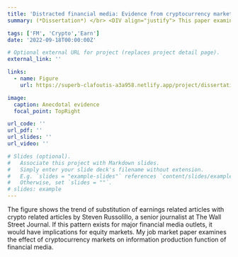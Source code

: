 ```yaml
---
title: 'Distracted financial media: Evidence from cryptocurrency market'
summary: (*Dissertation*) </br> <DIV align="justify"> This paper examines how and to what extent financial media is affected by the events in cryptocurrency markets. Using extreme cryptocurrency returns as a proxy for cryptocurrency events, I document that the media prefers to write articles about cryptocurrencies over earnings announcements. This can be attributable to higher news demand for cryptocurrencies than earnings announcements. However, this preference towards cryptocurrencies is temporary as there is an increase in a firm’s media coverage within three weeks of the cryptocurrency event. I also investigate the timing and content of the earnings news articles. I find that media takes longer time to publish earnings announcement news articles on the days of cryptocurrency events. Further, the articles are shorter and rely more on the hard information. This can be explained by the media being distracted by the cryptocurrency markets. Last, I report adverse consequences of media’s attention towards cryptocurrency events in the capital markets. Overall, my results shed light on how cryptocurrency markets have spillover effects on financial media’s information production function in the equity markets.   </DIV>

tags: ['FM', 'Crypto','Earn']
date: '2022-09-18T00:00:00Z'

# Optional external URL for project (replaces project detail page).
external_link: ''

links:
  - name: Figure
    url: https://superb-clafoutis-a3a958.netlify.app/project/dissertation/

image: 
  caption: Anecdotal evidence
  focal_point: TopRight

url_code: ''
url_pdf: ''
url_slides: ''
url_video: ''

# Slides (optional).
#   Associate this project with Markdown slides.
#   Simply enter your slide deck's filename without extension.
#   E.g. `slides = "example-slides"` references `content/slides/example-slides.md`.
#   Otherwise, set `slides = ""`.
# slides: example
---
```

The figure shows the trend of substitution of earnings related articles with crypto related articles by Steven Russolillo, a senior journalist at The Wall Street Journal. If this pattern exists for major financial media outlets, it would have implications for equity markets. My job market paper examines the effect of cryptocurrency markets on information production function of financial media. 
